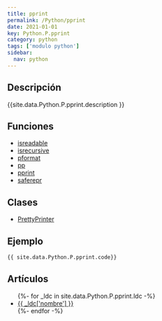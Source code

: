 ```yaml
---
title: pprint
permalink: /Python/pprint
date: 2021-01-01
key: Python.P.pprint
category: python
tags: ['modulo python']
sidebar: 
  nav: python
---
```


## Descripción
{{site.data.Python.P.pprint.description }}

## Funciones
* [isreadable](/Python/pprint/isreadable/)
* [isrecursive](/Python/pprint/isrecursive/)
* [pformat](/Python/pprint/pformat/)
* [pp](/Python/pprint/pp/)
* [pprint](/Python/pprint/pprint/)
* [saferepr](/Python/pprint/saferepr/)

## Clases
* [PrettyPrinter](/Python/pprint/PrettyPrinter/)

## Ejemplo
~~~python
{{ site.data.Python.P.pprint.code}}
~~~

## Artículos
<ul>
{%- for _ldc in site.data.Python.P.pprint.ldc -%}
   <li>
       <a href="{{_ldc['url'] }}">{{ _ldc['nombre'] }}</a>
   </li>
{%- endfor -%}
</ul>
